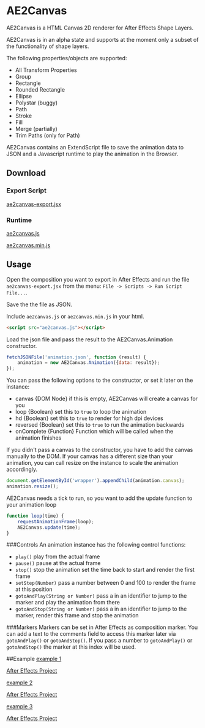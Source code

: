AE2Canvas
=========

AE2Canvas is a HTML Canvas 2D renderer for After Effects Shape Layers.

AE2Canvas is in an alpha state and supports at the moment only a subset of the functionality of shape layers.

The following properties/objects are supported:
* All Transform Properties
* Group
* Rectangle
* Rounded Rectangle
* Ellipse
* Polystar (buggy)
* Path
* Stroke
* Fill
* Merge (partially)
* Trim Paths (only for Path)

AE2Canvas contains an ExtendScript file to save the animation data to JSON and a Javascript runtime to play the animation in the Browser.

## Download
### Export Script
[ae2canvas-export.jsx](https://raw.githubusercontent.com/futurecom/ae2canvas/master/build/ae2canvas-export.jsx)
### Runtime
[ae2canvas.js](https://raw.githubusercontent.com/futurecom/ae2canvas/master/build/ae2canvas.js)

[ae2canvas.min.js](https://raw.githubusercontent.com/futurecom/ae2canvas/master/build/ae2canvas.min.js)
## Usage
Open the composition you want to export in After Effects and run the file `ae2canvas-export.jsx` from the menu: `File -> Scripts -> Run Script File...`.

Save the the file as JSON.

Include `ae2canvas.js` or `ae2canvas.min.js` in your html.
```html
<script src="ae2canvas.js"></script>
```
Load the json file and pass the result to the AE2Canvas.Animation constructor.
```javascript
fetchJSONFile('animation.json', function (result) {
    animation = new AE2Canvas.Animation({data: result});
});
```
You can pass the following options to the constructor, or set it later on the instance:
* canvas {DOM Node} if this is empty, AE2Canvas will create a canvas for you
* loop {Boolean} set this to `true` to loop the animation
* hd {Boolean} set this to `true` to render for high dpi devices
* reversed {Boolean} set this to `true` to run the animation backwards
* onComplete {Function} Function which will be called when the animation finishes

If you didn't pass a canvas to the constructor, you have to add the canvas manually to the DOM.
If your canvas has a different size than your animation, you can call resize on the instance to scale the animation accordingly.
```javascript
document.getElementById('wrapper').appendChild(animation.canvas);
animation.resize();
```
AE2Canvas needs a tick to run, so you want to add the update function to your animation loop
```javascript
function loop(time) {
    requestAnimationFrame(loop);
    AE2Canvas.update(time);
}
```

###Controls
An animation instance has the following control functions:
* `play()` play from the actual frame
* `pause()` pause at the actual frame
* `stop()` stop the animation set the time back to start and render the first frame
* `setStep(Number)` pass a number between 0 and 100 to render the frame at this position
* `gotoAndPlay(String or Number)` pass a in an identifier to jump to the marker and play the animation from there
* `gotoAndStop(String or Number)` pass a in an identifier to jump to the marker, render this frame and stop the animation

###Markers
Markers can be set in After Effects as composition marker. You can add a text to the comments field to access this marker later via `gotoAndPlay()` or `gotoAndStop()`.
If you pass a number to `gotoAndPlay()` or `gotoAndStop()` the marker at this index will be used.

##Example
[example 1](http://futurecom.github.io/ae2canvas/example1.html)

[After Effects Project](https://github.com/futurecom/ae2canvas/raw/master/ae/example1.aep)


[example 2](http://futurecom.github.io/ae2canvas/example2.html)

[After Effects Project](https://github.com/futurecom/ae2canvas/raw/master/ae/example2.aep)


[example 3](http://futurecom.github.io/ae2canvas/example3.html)

[After Effects Project](https://github.com/futurecom/ae2canvas/raw/master/ae/example3.aep)


